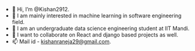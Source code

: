 - 👋 Hi, I’m @Kishan2912.
- 👀 I am mainly interested in machine learning in software engineering field.
- 🌱 I am an undergraduate data science engineering student at IIT Mandi.
- 💞️ I want to collaborate on React and django based projects as well.
- 📫 Mail id - kishanraneja29@gmail.com.

<!---
Kishan2912/Kishan2912 is a ✨ special ✨ repository because its `README.md` (this file) appears on your GitHub profile.
You can click the Preview link to take a look at your changes.
--->
